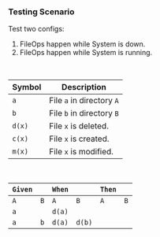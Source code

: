### Testing Scenario
Test two configs:
1. FileOps happen while System is down. 
1. FileOps happen while System is running.

<br>


| Symbol | Description|
---|---
`a` | File `a` in directory `A`
`b` | File `b` in directory `B`
`d(x)` | File `x` is deleted.
`c(x)` | File `x` is created.
`m(x)` | File `x` is modified.


<br>

| `Given` | | `When` | | `Then` | |
---|---|---|---|---|--- 
| `A` | `B`| `A` |  `B`|`A` |  `B`|
| `a` |  | `d(a)` |  |  |   |
| `a` | `b` | `d(a)` | `d(b)`  |  |   |


